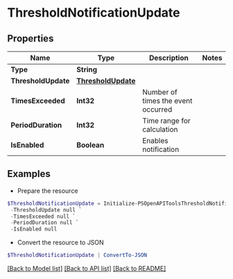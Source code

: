 # ThresholdNotificationUpdate
## Properties

Name | Type | Description | Notes
------------ | ------------- | ------------- | -------------
**Type** | **String** |  | 
**ThresholdUpdate** | [**ThresholdUpdate**](ThresholdUpdate.md) |  | 
**TimesExceeded** | **Int32** | Number of times the event occurred | 
**PeriodDuration** | **Int32** | Time range for calculation | 
**IsEnabled** | **Boolean** | Enables notification | 

## Examples

- Prepare the resource
```powershell
$ThresholdNotificationUpdate = Initialize-PSOpenAPIToolsThresholdNotificationUpdate  -Type null `
 -ThresholdUpdate null `
 -TimesExceeded null `
 -PeriodDuration null `
 -IsEnabled null
```

- Convert the resource to JSON
```powershell
$ThresholdNotificationUpdate | ConvertTo-JSON
```

[[Back to Model list]](../README.md#documentation-for-models) [[Back to API list]](../README.md#documentation-for-api-endpoints) [[Back to README]](../README.md)

